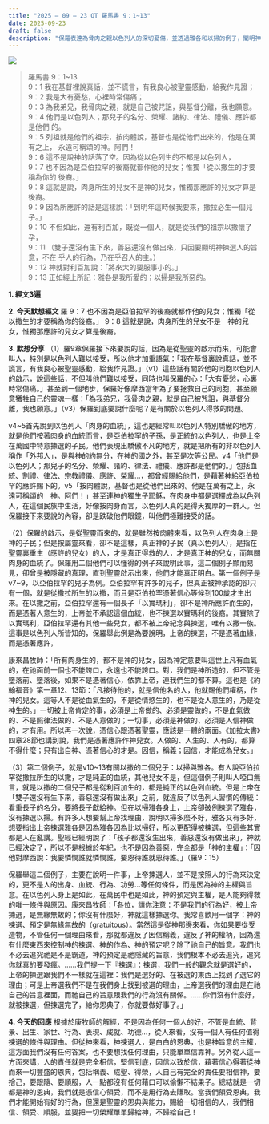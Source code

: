 ```yaml
---
title: "2025 – 09 – 23 QT 羅馬書 9：1~13"
date: 2025-09-23
draft: false
description: "保羅表達為骨肉之親以色列人的深切憂傷，並透過雅各和以掃的例子，闡明神在揀選上的主權旨意，這旨意不在乎人的行為，乃在乎召人的主。"
---
```


![](/images/qt.jpg)

> 羅馬書 9：1~13  
> 9：1 我在基督裡說真話，並不謊言，有我良心被聖靈感動，給我作見證；  
9：2 我是大有憂愁，心裡時常傷痛；  
9：3 為我弟兄，我骨肉之親，就是自己被咒詛，與基督分離，我也願意。  
9：4 他們是以色列人；那兒子的名分、榮耀、諸約、律法、禮儀、應許都是他們 的。  
9：5 列祖就是他們的祖宗，按肉體說，基督也是從他們出來的，他是在萬有之上， 永遠可稱頌的神。阿們！  
9：6 這不是說神的話落了空。因為從以色列生的不都是以色列人，  
9：7 也不因為是亞伯拉罕的後裔就都作他的兒女；惟獨「從以撒生的才要稱為你的 後裔。」  
9：8 這就是說，肉身所生的兒女不是神的兒女，惟獨那應許的兒女才算是後裔。  
9：9 因為所應許的話是這樣說：「到明年這時候我要來，撒拉必生一個兒子。」  
9：10 不但如此，還有利百加，既從一個人，就是從我們的祖宗以撒懷了孕，  
9：11 （雙子還沒有生下來，善惡還沒有做出來，只因要顯明神揀選人的旨意，不在 乎人的行為，乃在乎召人的主。）  
9：12 神就對利百加說：「將來大的要服事小的。」  
9：13 正如經上所記：雅各是我所愛的；以掃是我所惡的。  



**1.  經文3遍**

**2. 今天默想經文**
羅 9：7 也不因為是亞伯拉罕的後裔就都作他的兒女；惟獨「從以撒生的才要稱為你的後裔。」
9：8 這就是說，肉身所生的兒女不是　神的兒女，惟獨那應許的兒女才算是後裔。

**3. 默想分享**
（1）羅9章保羅接下來要說的話，因為是從聖靈的啟示而來，可能會叫人，特別是以色列人難以接受，所以他才加重語氣：「我在基督裏說真話，並不謊言，有我良心被聖靈感動，給我作見證。」（v1）這些話有關於他的同胞以色列人的啟示，說這些話，不但叫他們難以接受，同時也叫保羅的心：「大有憂愁，心裏時常傷痛。」甚至到一個地步，保羅好像摩西當年為了要拯救自己的同胞，甚至願意犧牲自己的靈魂一樣：「為我弟兄，我骨肉之親，就是自己被咒詛，與基督分離，我也願意。」（v3）保羅到底要說什麼呢？是有關於以色列人得救的問題。

v4~5首先說到以色列人「肉身的血統」，這也是經常叫以色列人特別驕傲的地方，就是他們按著肉身的血統而言，是亞伯拉罕的子孫，是正統的以色列人，也是上帝在萬國中特意揀選的子民。他們表現出驕傲不凡的地方，就是把所有的非以色列人稱作「外邦人」，是與神的約無分，在神的國之外，甚至是次等公民。v4「他們是以色列人；那兒子的名分、榮耀、諸約、律法、禮儀、應許都是他們的。」包括血統、割禮、律法、宗教禮儀、應許、榮耀…，都曾經賜給他們，是藉著神給亞伯拉罕的應許賜下的。v5「按肉體說，基督也是從他們出來的。他是在萬有之上，永遠可稱頌的　神。阿們！」甚至連神的獨生子耶穌，在肉身中都是選擇成為以色列人，在這個民族中生活，好像按肉身而言，以色列人真的是得天獨厚的一群人。但保羅接下來要說的內容，卻是跌破他們眼鏡，叫他們極難接受的話。

（2）保羅的啟示，是從聖靈而來的，就是雖然按肉體來看，以色列人在肉身上是神的子民；但是按屬靈來看，卻不是這樣，真正神的子民（真以色列人），是指在聖靈裏重生（應許的兒女）的人，才是真正得救的人，才是真正神的兒女，而無關肉身的血統了。保羅用二個他們可以懂得的例子來說明此事，這二個例子顯而易見，卻曾是被隱藏的真理，直到聖靈啟示出來，他們才能真正明白。第一個例子是v7~9，以亞伯拉罕的兒子為例。亞伯拉罕有許多的兒子，但真正被神承認的卻只有一個，就是從撒拉所生的以撒，而且是亞伯拉罕憑著信心等候到100歲才生出來。在以撒之前，亞伯拉罕還有一個長子「以實瑪利」，卻不是神所應許而生的，而是憑著人意生的，上帝並不承認這個血統，也不揀選以實瑪利的後裔。其實除了以實瑪利，亞伯拉罕還有其他一些兒女，都不被上帝紀念與揀選，唯有以撒一族。這事是以色列人所皆知的，保羅舉此例是為要說明，上帝的揀選，不是憑著血緣，而是憑著應許，

康來昌牧師：「所有肉身生的，都不是神的兒女，因為神定意要叫這世上凡有血氣的，在祂面前一個也不能誇口，永遠也不能誇口。對，我們是神所造的，但不管是墮落前、墮落後，如果不是憑著信心，依靠上帝，連我們生的都不算。這也是《約翰福音》第一章12、13節：「凡接待他的，就是信他名的人，他就賜他們權柄，作神的兒女。這等人不是從血氣生的，不是從情慾生的，也不是從人意生的，乃是從神生的。」一切被上帝肯定的事，必須是上帝做的、必須是靈做的，不是血氣做的、不是照律法做的、不是人意做的；一切事，必須是神做的、必須是人信神做的，才有用。所以再一次說，憑信心跟憑著聖靈，應該是一體的兩面。《加拉太書》四章28節也講到說，我們是憑著應許作神兒女。人做的、人生的、人有的，都算不得什麼；只有出自神、憑著信心的才是。因信，稱義；因信，才能成為兒女。」

（3）第二個例子，就是v10~13有關以撒的二個兒子：以掃與雅各。有人說亞伯拉罕從撒拉所生的以撒，才是純正的血統，其他兒女不是，但這個例子則叫人啞口無言，就是以撒的二個兒子都是從利百加生的，都是純正的以色列血統。但是上帝在「雙子還沒有生下來，善惡還沒有做出來」之前，就違反了以色列人習慣的傳統：看重長子的名分，要將長子獻給神。但在以掃雅各身上，上帝卻破例揀選了雅各，沒有揀選以掃。有許多人想要幫上帝找理由，說明以掃多麼不好，雅各又有多好，想要指出上帝揀選雅各是因為雅各因為比以掃好，所以更配得被揀選，但這些其實都是人在亂講。聖經已經明說了：「孩子都還沒生出來，善惡還沒有做出來」，神就已經決定了，所以不是根據於年紀，也不是因為善惡，完全都是「神的主權」：「因他對摩西說：我要憐憫誰就憐憫誰，要恩待誰就恩待誰。」（羅9：15）

保羅舉這二個例子，主要在說明一件事，上帝揀選人，並不是按照人的行為來決定的，更不是人的出身、血統、行為、功勞…等任何條件，而是因為神的主權與旨意。在以色列人身上是如此，在萬民中也是如此，神的預定與主權，是人能夠得救的唯一條件與原因。康來昌牧師：「各位，請你注意：不是我們的行為好，被上帝揀選，是無緣無故的；你沒有什麼好，神就這樣揀選你。我常喜歡用一個字：神的揀選、預定是無緣無故的（gratuitous）。當然這是從神那邊來看，你如果要從受造物，不管任何一個理由來看，那就都違反了因信稱義，違反了神的權柄，因為還有什麼東西來控制神的揀選、神的作為、神的預定呢？除了祂自己的旨意。我們也不必去追究祂是不是霸道，神的預定是祂隱藏的旨意，我們根本不必去追究，追究你就真的要發瘋。……我們提一下『揀選』：揀選，我們一般的觀念就是選好的，上帝的揀選跟我們不一樣就在這裡：我們是選好的、在被選的東西上找到了選它的理由；可是上帝選我們不是在我們身上找到被選的理由，上帝選我們的理由是在祂自己的旨意裡面，而祂自己的旨意跟我們的行為沒有關係。……你們沒有什麼好，就被揀選，但揀選完了，給你恩典了，你就要做好事了。」

**4. 今天的回應**
根據於康牧師的解經，不是因為任何一個人的好，不管是血統、背景、出生、家世、行為、表現、成就、功德…，從人來看，沒有一個人有任何值得揀選的條件與理由。但從神來看，神揀選人，是白白的恩典，也是神旨意的主權，這方面我們沒有任何答案，也不要想找任何理由，只能單單信靠神。另外從人這一方面來講，人的責任就是完全相信，堅信到底，因信以致於信，藉著信心得著從神而來一切豐盛的恩典，包括稱義、成聖、得榮，人自己有完全的責任要相信神，要捨己，要跟隨、要順服，人一點都沒有任何藉口可以偷懶不結果子。總結就是一切都是神的恩典，我們就是憑信心領受，而不是用行為去賺取。當我們領受恩典，我們才能開始有好的行為，但還是聖靈的恩典與能力，賜給一切相信的人，我們相信、領受、順服，並要把一切榮耀單單歸給神，不歸給自己！
